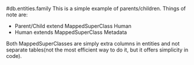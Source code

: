 #db.entities.family
This is a simple example of parents/children. 
Things of note are:
- Parent/Child extend MappedSuperClass Human
- Human extends MappedSuperClass Metadata

Both MappedSuperClasses are simply extra columns in entities and not separate tables(not the most efficient way to do it, but it offers simplicity in code).
